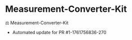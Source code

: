 # Measurement-Converter-Kit
⚖️ Measurement-Converter-Kit


- Automated update for PR #1-1761756836-270